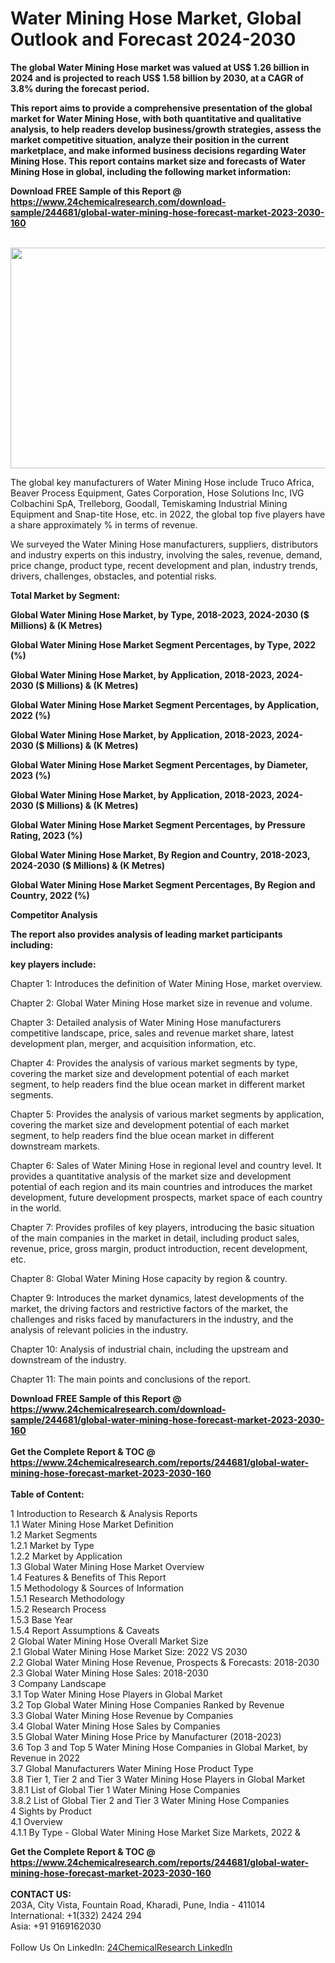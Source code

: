<h1>Water Mining Hose Market, Global Outlook and Forecast 2024-2030</h1><p><strong>The global Water Mining Hose market was valued at US$ 1.26 billion in 2024 and is projected to reach US$ 1.58 billion by 2030, at a CAGR of 3.8% during the forecast period.</strong></p><p>
</p><p><strong>This report aims to provide a comprehensive presentation of the global market for Water Mining Hose, with both quantitative and qualitative analysis, to help readers develop business/growth strategies, assess the market competitive situation, analyze their position in the current marketplace, and make informed business decisions regarding Water Mining Hose. This report contains market size and forecasts of Water Mining Hose in global, including the following market information:</strong></p><div><b>Download FREE Sample of this Report @ 
            <a href="https://www.24chemicalresearch.com/download-sample/244681/global-water-mining-hose-forecast-market-2023-2030-160">
            https://www.24chemicalresearch.com/download-sample/244681/global-water-mining-hose-forecast-market-2023-2030-160</a></b></div><br><p>
</p><p>
</p><p><img alt="" src="https://24chemicalresearch.com/assets/report-images/WaterMiningHoseMarket.png" style="height:353px; width:731px"></p><p>
</p><p>The global key manufacturers of Water Mining Hose include Truco Africa, Beaver Process Equipment, Gates Corporation, Hose Solutions Inc, IVG Colbachini SpA, Trelleborg, Goodall, Temiskaming Industrial Mining Equipment and Snap-tite Hose, etc. in 2022, the global top five players have a share approximately % in terms of revenue.</p><p>
We surveyed the Water Mining Hose manufacturers, suppliers, distributors and industry experts on this industry, involving the sales, revenue, demand, price change, product type, recent development and plan, industry trends, drivers, challenges, obstacles, and potential risks.</p><p>
<strong>Total Market by Segment:</strong></p><p>
<strong>Global Water Mining Hose Market, by Type, 2018-2023, 2024-2030 ($ Millions) &amp; (K Metres)</strong></p><p>
<strong>Global Water Mining Hose Market Segment Percentages, by Type, 2022 (%)</strong></p><p>
</p><p>
<strong>Global Water Mining Hose Market, by Application, 2018-2023, 2024-2030 ($ Millions) &amp; (K Metres)</strong></p><p>
<strong>Global Water Mining Hose Market Segment Percentages, by Application, 2022 (%)</strong></p><p>
</p><p>

<strong>Global Water Mining Hose Market, by Application, 2018-2023, 2024-2030 ($ Millions) &amp; (K Metres)</strong></p><p>
<strong>Global Water Mining Hose Market Segment Percentages, by Diameter</strong><strong>, 2023 (%)</strong></p><p>

</p><p>

<strong>Global Water Mining Hose Market, by Application, 2018-2023, 2024-2030 ($ Millions) &amp; (K Metres)</strong></p><p>
<strong>Global Water Mining Hose Market Segment Percentages, by Pressure Rating, 2023 (%)</strong></p><p>

</p><p>
<strong>Global Water Mining Hose Market, By Region and Country, 2018-2023, 2024-2030 ($ Millions) &amp; (K Metres)</strong></p><p>
<strong>Global Water Mining Hose Market Segment Percentages, By Region and Country, 2022 (%)</strong></p><p>
</p><p>
<strong>Competitor Analysis</strong></p><p>
<strong>The report also provides analysis of leading market participants including:</strong></p><p>
</p><p>
<strong>key players include:</strong></p><p>
</p><p>
Chapter 1: Introduces the definition of Water Mining Hose, market overview.</p><p>
Chapter 2: Global Water Mining Hose market size in revenue and volume.</p><p>
Chapter 3: Detailed analysis of Water Mining Hose manufacturers competitive landscape, price, sales and revenue market share, latest development plan, merger, and acquisition information, etc.</p><p>
Chapter 4: Provides the analysis of various market segments by type, covering the market size and development potential of each market segment, to help readers find the blue ocean market in different market segments.</p><p>
Chapter 5: Provides the analysis of various market segments by application, covering the market size and development potential of each market segment, to help readers find the blue ocean market in different downstream markets.</p><p>
Chapter 6: Sales of Water Mining Hose in regional level and country level. It provides a quantitative analysis of the market size and development potential of each region and its main countries and introduces the market development, future development prospects, market space of each country in the world.</p><p>
Chapter 7: Provides profiles of key players, introducing the basic situation of the main companies in the market in detail, including product sales, revenue, price, gross margin, product introduction, recent development, etc.</p><p>
Chapter 8: Global Water Mining Hose capacity by region &amp; country.</p><p>
Chapter 9: Introduces the market dynamics, latest developments of the market, the driving factors and restrictive factors of the market, the challenges and risks faced by manufacturers in the industry, and the analysis of relevant policies in the industry.</p><p>
Chapter 10: Analysis of industrial chain, including the upstream and downstream of the industry.</p><p>
Chapter 11: The main points and conclusions of the report.</p><div><b>Download FREE Sample of this Report @ 
            <a href="https://www.24chemicalresearch.com/download-sample/244681/global-water-mining-hose-forecast-market-2023-2030-160">
            https://www.24chemicalresearch.com/download-sample/244681/global-water-mining-hose-forecast-market-2023-2030-160</a></b></div><br><div><b>Get the Complete Report & TOC @ 
            <a href="https://www.24chemicalresearch.com/reports/244681/global-water-mining-hose-forecast-market-2023-2030-160">
            https://www.24chemicalresearch.com/reports/244681/global-water-mining-hose-forecast-market-2023-2030-160</a></b></div><br>
            <b>Table of Content:</b><p>1 Introduction to Research & Analysis Reports<br />
    1.1 Water Mining Hose Market Definition<br />
    1.2 Market Segments<br />
        1.2.1 Market by Type<br />
        1.2.2 Market by Application<br />
    1.3 Global Water Mining Hose Market Overview<br />
    1.4 Features & Benefits of This Report<br />
    1.5 Methodology & Sources of Information<br />
        1.5.1 Research Methodology<br />
        1.5.2 Research Process<br />
        1.5.3 Base Year<br />
        1.5.4 Report Assumptions & Caveats<br />
2 Global Water Mining Hose Overall Market Size<br />
    2.1 Global Water Mining Hose Market Size: 2022 VS 2030<br />
    2.2 Global Water Mining Hose Revenue, Prospects & Forecasts: 2018-2030<br />
    2.3 Global Water Mining Hose Sales: 2018-2030<br />
3 Company Landscape<br />
    3.1 Top Water Mining Hose Players in Global Market<br />
    3.2 Top Global Water Mining Hose Companies Ranked by Revenue<br />
    3.3 Global Water Mining Hose Revenue by Companies<br />
    3.4 Global Water Mining Hose Sales by Companies<br />
    3.5 Global Water Mining Hose Price by Manufacturer (2018-2023)<br />
    3.6 Top 3 and Top 5 Water Mining Hose Companies in Global Market, by Revenue in 2022<br />
    3.7 Global Manufacturers Water Mining Hose Product Type<br />
    3.8 Tier 1, Tier 2 and Tier 3 Water Mining Hose Players in Global Market<br />
        3.8.1 List of Global Tier 1 Water Mining Hose Companies<br />
        3.8.2 List of Global Tier 2 and Tier 3 Water Mining Hose Companies<br />
4 Sights by Product<br />
    4.1 Overview<br />
        4.1.1 By Type - Global Water Mining Hose Market Size Markets, 2022 &</p><div><b>Get the Complete Report & TOC @ 
            <a href="https://www.24chemicalresearch.com/reports/244681/global-water-mining-hose-forecast-market-2023-2030-160">
            https://www.24chemicalresearch.com/reports/244681/global-water-mining-hose-forecast-market-2023-2030-160</a></b></div><br><b>CONTACT US:</b><br>
            203A, City Vista, Fountain Road, Kharadi, Pune, India - 411014<br>
            International: +1(332) 2424 294<br>
            Asia: +91 9169162030 <br><br>
            Follow Us On LinkedIn: <a href="https://www.linkedin.com/company/24chemicalresearch/">24ChemicalResearch LinkedIn</a>